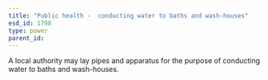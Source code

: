 ```yaml
---
title: "Public health -  conducting water to baths and wash-houses"
esd_id: 1798
type: power
parent_id:  
---
```


A local authority may lay pipes and apparatus for the purpose of conducting water to baths and wash-houses.

